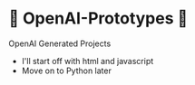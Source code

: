 # 🤖 OpenAI-Prototypes 🤖
OpenAI Generated Projects

- I'll start off with html and javascript
- Move on to Python later
